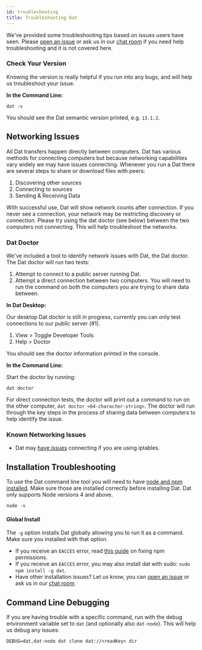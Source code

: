```yaml
---
id: troubleshooting
title: Troubleshooting Dat
---
```


We've provided some troubleshooting tips based on issues users have seen. Please [open an issue](https://github.com/datproject/dat/issues/new) or ask us in our [chat room](https://gitter.im/datproject/discussions) if you need help troubleshooting and it is not covered here.

### Check Your Version

Knowing the version is really helpful if you run into any bugs, and will help us troubleshoot your issue.

**In the Command Line:**

```
dat -v
```

You should see the Dat semantic version printed, e.g. `13.1.2`.

## Networking Issues

All Dat transfers happen directly between computers. Dat has various methods for connecting computers but because networking capabilities vary widely we may have issues connecting. Whenever you run a Dat there are several steps to share or download files with peers:

1. Discovering other sources
2. Connecting to sources
3. Sending & Receiving Data

With successful use, Dat will show network counts after connection. If you never see a connection, your network may be restricting discovery or connection. Please try using the dat doctor (see below) between the two computers not connecting. This will help troubleshoot the networks.

### Dat Doctor

We've included a tool to identify network issues with Dat, the Dat doctor. The Dat doctor will run two tests:

1. Attempt to connect to a public server running Dat.
2. Attempt a direct connection between two computers. You will need to run the command on both the computers you are trying to share data between.

**In Dat Desktop:**

Our desktop Dat doctor is still in progress, currently you can only test connections to our public server (#1).

1. View > Toggle Developer Tools
2. Help > Doctor

You should see the doctor information printed in the console.

**In the Command Line:**

Start the doctor by running:

```
dat doctor
```

For direct connection tests, the doctor will print out a command to run on the other computer, `dat doctor <64-character-string>`. The doctor will run through the key steps in the process of sharing data between computers to help identify the issue.

### Known Networking Issues

* Dat may [have issues](https://github.com/datproject/dat/issues/503) connecting if you are using iptables.

## Installation Troubleshooting

To use the Dat command line tool you will need to have [node and npm installed](https://docs.npmjs.com/getting-started/installing-node). Make sure those are installed correctly before installing Dat. Dat only supports Node versions 4 and above.

```
node -v
```

#### Global Install

The `-g` option installs Dat globally allowing you to run it as a command. Make sure you installed with that option.

* If you receive an `EACCES` error, read [this guide](https://docs.npmjs.com/getting-started/fixing-npm-permissions) on fixing npm permissions.
* If you receive an `EACCES` error, you may also install dat with sudo: `sudo npm install -g dat`.
* Have other installation issues? Let us know, you can [open an issue](https://github.com/datproject/dat/issues/new) or ask us in our [chat room](https://gitter.im/datproject/discussions).

## Command Line Debugging

If you are having trouble with a specific command, run with the debug environment variable set to `dat` (and optionally also `dat-node`). This will help us debug any issues:

```
DEBUG=dat,dat-node dat clone dat://<readKey> dir
```
